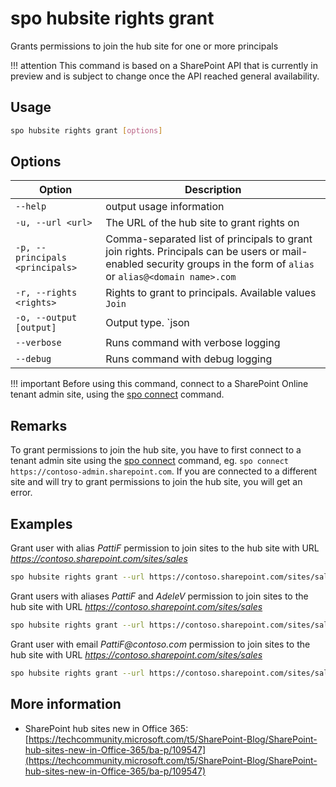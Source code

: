 # spo hubsite rights grant

Grants permissions to join the hub site for one or more principals

!!! attention
    This command is based on a SharePoint API that is currently in preview and is subject to change once the API reached general availability.

## Usage

```sh
spo hubsite rights grant [options]
```

## Options

Option|Description
------|-----------
`--help`|output usage information
`-u, --url <url>`|The URL of the hub site to grant rights on
`-p, --principals <principals>`|Comma-separated list of principals to grant join rights. Principals can be users or mail-enabled security groups in the form of `alias` or `alias@<domain name>.com`
`-r, --rights <rights>`|Rights to grant to principals. Available values `Join`
`-o, --output [output]`|Output type. `json|text`. Default `text`
`--verbose`|Runs command with verbose logging
`--debug`|Runs command with debug logging

!!! important
    Before using this command, connect to a SharePoint Online tenant admin site, using the [spo connect](../connect.md) command.

## Remarks

To grant permissions to join the hub site, you have to first connect to a tenant admin site using the [spo connect](../connect.md) command, eg. `spo connect https://contoso-admin.sharepoint.com`. If you are connected to a different site and will try to grant permissions to join the hub site, you will get an error.

## Examples

Grant user with alias _PattiF_ permission to join sites to the hub site with URL _https://contoso.sharepoint.com/sites/sales_

```sh
spo hubsite rights grant --url https://contoso.sharepoint.com/sites/sales --principals PattiF --rights Join
```

Grant users with aliases _PattiF_ and _AdeleV_ permission to join sites to the hub site with URL _https://contoso.sharepoint.com/sites/sales_

```sh
spo hubsite rights grant --url https://contoso.sharepoint.com/sites/sales --principals PattiF,AdeleV --rights Join
```

Grant user with email _PattiF@contoso.com_ permission to join sites to the hub site with URL _https://contoso.sharepoint.com/sites/sales_

```sh
spo hubsite rights grant --url https://contoso.sharepoint.com/sites/sales --principals PattiF@contoso.com --rights Join
```

## More information

- SharePoint hub sites new in Office 365: [https://techcommunity.microsoft.com/t5/SharePoint-Blog/SharePoint-hub-sites-new-in-Office-365/ba-p/109547](https://techcommunity.microsoft.com/t5/SharePoint-Blog/SharePoint-hub-sites-new-in-Office-365/ba-p/109547)